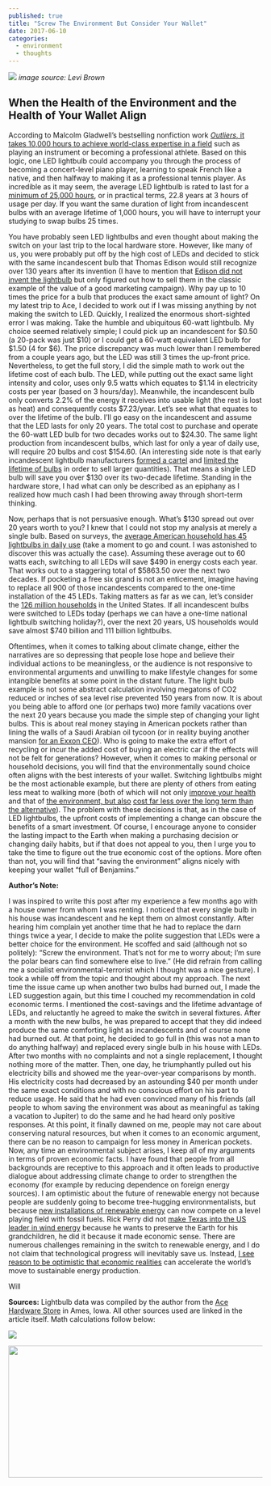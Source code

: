```yaml
---
published: true
title: "Screw The Environment But Consider Your Wallet"
date: 2017-06-10
categories:
  - environment
  - thoughts
---
```

![](https://miro.medium.com/max/2000/1*NTmi6Dgs_1yAEqs28dLnug.jpeg?q=20)
*image source: Levi Brown*


## When the Health of the Environment and the Health of Your Wallet Align

According to Malcolm Gladwell’s bestselling nonfiction work [_Outliers_, it takes 10,000 hours to achieve world-class expertise in a field](http://www.newyorker.com/news/sporting-scene/complexity-and-the-ten-thousand-hour-rule?) such as playing an instrument or becoming a professional athlete. Based on this logic, one LED lightbulb could accompany you through the process of becoming a concert-level piano player, learning to speak French like a native, and then halfway to making it as a professional tennis player. As incredible as it may seem, the average LED lightbulb is rated to last for a [minimum of 25,000 hours](https://energy.gov/articles/top-8-things-you-didn-t-know-about-leds?), or in practical terms, 22.8 years at 3 hours of usage per day. If you want the same duration of light from incandescent bulbs with an average lifetime of 1,000 hours, you will have to interrupt your studying to swap bulbs 25 times.

<!--more-->

You have probably seen LED lightbulbs and even thought about making the switch on your last trip to the local hardware store. However, like many of us, you were probably put off by the high cost of LEDs and decided to stick with the same incandescent bulb that Thomas Edison would still recognize over 130 years after its invention (I have to mention that [Edison did not invent the lightbulb](https://energy.gov/articles/history-light-bulb?) but only figured out how to sell them in the classic example of the value of a good marketing campaign). Why pay up to 10 times the price for a bulb that produces the exact same amount of light? On my latest trip to Ace, I decided to work out if I was missing anything by not making the switch to LED. Quickly, I realized the enormous short-sighted error I was making. Take the humble and ubiquitous 60-watt lightbulb. My choice seemed relatively simple; I could pick up an incandescent for $0.50 (a 20-pack was just $10) or I could get a 60-watt equivalent LED bulb for $1.50 (4 for $6). The price discrepancy was much lower than I remembered from a couple years ago, but the LED was still 3 times the up-front price. Nevertheless, to get the full story, I did the simple math to work out the lifetime cost of each bulb. The LED, while putting out the exact same light intensity and color, uses only 9.5 watts which equates to $1.14 in electricity costs per year (based on 3 hours/day). Meanwhile, the incandescent bulb only converts 2.2% of the energy it receives into usable light (the rest is lost as heat) and consequently costs $7.23/year. Let’s see what that equates to over the lifetime of the bulb. I’ll go easy on the incandescent and assume that the LED lasts for only 20 years. The total cost to purchase and operate the 60-watt LED bulb for two decades works out to $24.30\. The same light production from incandescent bulbs, which last for only a year of daily use, will require 20 bulbs and cost $154.60\. (An interesting side note is that early incandescent lightbulb manufacturers [formed a cartel](https://en.wikipedia.org/wiki/Phoebus_cartel?) and [limited the lifetime of bulbs](http://www.newyorker.com/business/currency/the-l-e-d-quandary-why-theres-no-such-thing-as-built-to-last?) in order to sell larger quantities). That means a single LED bulb will save you over $130 over its two-decade lifetime. Standing in the hardware store, I had what can only be described as an epiphany as I realized how much cash I had been throwing away through short-term thinking.

Now, perhaps that is not persuasive enough. What’s $130 spread out over 20 years worth to you? I knew that I could not stop my analysis at merely a single bulb. Based on surveys, the [average American household has 45 lightbulbs in daily use](http://www.cbsnews.com/news/green-light-bulb-buying-guide/?) (take a moment to go and count. I was astonished to discover this was actually the case). Assuming these average out to 60 watts each, switching to all LEDs will save $490 in energy costs each year. That works out to a staggering total of $5863.50 over the next two decades. If pocketing a free six grand is not an enticement, imagine having to replace all 900 of those incandescents compared to the one-time installation of the 45 LEDs. Taking matters as far as we can, let’s consider the [126 million households](https://www.statista.com/statistics/183635/number-of-households-in-the-us/?) in the United States. If all incandescent bulbs were switched to LEDs today (perhaps we can have a one-time national lightbulb switching holiday?), over the next 20 years, US households would save almost $740 billion and 111 billion lightbulbs.

Oftentimes, when it comes to talking about climate change, either the narratives are so depressing that people lose hope and believe their individual actions to be meaningless, or the audience is not responsive to environmental arguments and unwilling to make lifestyle changes for some intangible benefits at some point in the distant future. The light bulb example is not some abstract calculation involving megatons of CO2 reduced or inches of sea level rise prevented 150 years from now. It is about you being able to afford one (or perhaps two) more family vacations over the next 20 years because you made the simple step of changing your light bulbs. This is about real money staying in American pockets rather than lining the walls of a Saudi Arabian oil tycoon (or in reality buying another mansion [for an Exxon CEO](https://www.eia.gov/tools/faqs/faq.php?id=427&t=3&)). Who is going to make the extra effort of recycling or incur the added cost of buying an electric car if the effects will not be felt for generations? However, when it comes to making personal or household decisions, you will find that the environmentally sound choice often aligns with the best interests of your wallet. Switching lightbulbs might be the most actionable example, but there are plenty of others from eating less meat to walking more (both of which will not only [improve your health](https://www.cambridge.org/core/services/aop-cambridge-core/content/view/S0029665199000373?) and that of [the environment, but also](https://www.researchgate.net/profile/Sam_Soret/publication/10599109_Quantification_of_the_environmental_impact_of_different_dietary_protein_choices/links/53fcdf550cf2dca8ffffad27.pdf?) [cost far less over the long term than the alternative](https://www.theatlantic.com/business/archive/2016/03/the-economic-case-for-worldwide-vegetarianism/475524/?)). The problem with these decisions is that, as in the case of LED lightbulbs, the upfront costs of implementing a change can obscure the benefits of a smart investment. Of course, I encourage anyone to consider the lasting impact to the Earth when making a purchasing decision or changing daily habits, but if that does not appeal to you, then I urge you to take the time to figure out the true economic cost of the options. More often than not, you will find that “saving the environment” aligns nicely with keeping your wallet “full of Benjamins.”

**Author’s Note:**

I was inspired to write this post after my experience a few months ago with a house owner from whom I was renting. I noticed that every single bulb in his house was incandescent and he kept them on almost constantly. After hearing him complain yet another time that he had to replace the darn things twice a year, I decide to make the polite suggestion that LEDs were a better choice for the environment. He scoffed and said (although not so politely): “Screw the environment. That’s not for me to worry about; I’m sure the polar bears can find somewhere else to live.” (He did refrain from calling me a socialist environmental-terrorist which I thought was a nice gesture). I took a while off from the topic and thought about my approach. The next time the issue came up when another two bulbs had burned out, I made the LED suggestion again, but this time I couched my recommendation in cold economic terms. I mentioned the cost-savings and the lifetime advantage of LEDs, and reluctantly he agreed to make the switch in several fixtures. After a month with the new bulbs, he was prepared to accept that they did indeed produce the same comforting light as incandescents and of course none had burned out. At that point, he decided to go full in (this was not a man to do anything halfway) and replaced every single bulb in his house with LEDs. After two months with no complaints and not a single replacement, I thought nothing more of the matter. Then, one day, he triumphantly pulled out his electricity bills and showed me the year-over-year comparisons by month. His electricity costs had decreased by an astounding $40 per month under the same exact conditions and with no conscious effort on his part to reduce usage. He said that he had even convinced many of his friends (all people to whom saving the environment was about as meaningful as taking a vacation to Jupiter) to do the same and he had heard only positive responses. At this point, it finally dawned on me, people may not care about conserving natural resources, but when it comes to an economic argument, there can be no reason to campaign for less money in American pockets. Now, any time an environmental subject arises, I keep all of my arguments in terms of proven economic facts. I have found that people from all backgrounds are receptive to this approach and it often leads to productive dialogue about addressing climate change to order to strengthen the economy (for example by reducing dependence on foreign energy sources). I am optimistic about the future of renewable energy not because people are suddenly going to become tree-hugging environmentalists, but because [new installations of renewable energy](https://www.theguardian.com/environment/2017/jun/06/spectacular-drop-in-renewable-energy-costs-leads-to-record-global-boost?) can now compete on a level playing field with fossil fuels. Rick Perry did not [make Texas into the US leader in wind energy](https://www.theguardian.com/us-news/2017/feb/20/texas-wind-energy-green-turbines-repbublicans-environment?) because he wants to preserve the Earth for his grandchildren, he did it because it made economic sense. There are numerous challenges remaining in the switch to renewable energy, and I do not claim that technological progress will inevitably save us. Instead, [I see reason to be optimistic that economic realities](https://www.iea.org/newsroom/news/2017/march/iea-finds-co2-emissions-flat-for-third-straight-year-even-as-global-economy-grew.html?) can accelerate the world’s move to sustainable energy production.

Will

**Sources:** Lightbulb data was compiled by the author from the [Ace Hardware Store](http://www.odonnellhardware.com/?) in Ames, Iowa. All other sources used are linked in the article itself. Math calculations follow below:

![](https://miro.medium.com/max/2000/1*JxGysoZKmjJdT2XxF4Csow.png?q=20)

<noscript><img src="https://miro.medium.com/max/20000/1*JxGysoZKmjJdT2XxF4Csow.png" class="eq n o ep z" width="700" height="261"></noscript>
